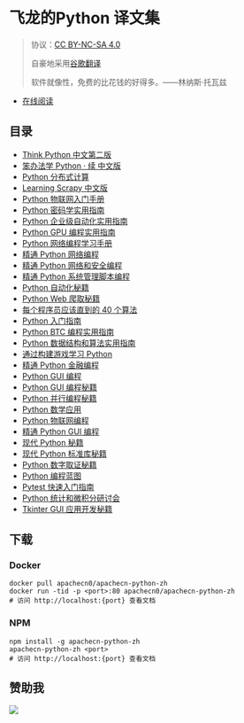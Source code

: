 # 飞龙的Python 译文集

> 协议：[CC BY-NC-SA 4.0](http://creativecommons.org/licenses/by-nc-sa/4.0/)
> 
> 自豪地采用[谷歌翻译](https://translate.google.cn/)
> 
> 软件就像性，免费的比花钱的好得多。——林纳斯·托瓦兹

* [在线阅读](https://py.apachecn.org)
## 目录

+   [Think Python 中文第二版](docs/think-py-2e-zh/SUMMARY.md)
+   [笨办法学 Python · 续 中文版](docs/lmpythw-zh/SUMMARY.md)
+   [Python 分布式计算](docs/py-dist-comp/SUMMARY.md)
+   [Learning Scrapy 中文版](docs/learn-scrapy/SUMMARY.md)
+   [Python 物联网入门手册](docs/get-start-py-iot/SUMMARY.md)
+   [Python 密码学实用指南](docs/handson-crypto-py/SUMMARY.md)
+   [Python 企业级自动化实用指南](docs/handson-enter-auto-py/SUMMARY.md)
+   [Python GPU 编程实用指南](docs/handson-gpu-prog-py-cuda/SUMMARY.md)
+   [Python 网络编程学习手册](docs/learn-py-net-prog/SUMMARY.md)
+   [精通 Python 网络编程](docs/master-py-net/SUMMARY.md)
+   [精通 Python 网络和安全编程](docs/master-py-net-sec/SUMMARY.md)
+   [精通 Python 系统管理脚本编程](docs/master-py-script-sys-admin/SUMMARY.md)
+   [Python 自动化秘籍](docs/py-auto-cb/SUMMARY.md)
+   [Python Web 爬取秘籍](docs/py-web-scrape-cb/SUMMARY.md)
+   [每个程序员应该直到的 40 个算法](docs/40-algo-every-prog-should-know/SUMMARY.md)
+   [Python 入门指南](docs/get-start-py/SUMMARY.md)
+   [Python BTC 编程实用指南](docs/handson-btc-prog-py/SUMMARY.md)
+   [Python 数据结构和算法实用指南](docs/handson-dsal-py/SUMMARY.md)
+   [通过构建游戏学习 Python](docs/learn-py-build-game/SUMMARY.md)
+   [精通 Python 金融编程](docs/master-py-fin/SUMMARY.md)
+   [Python GUI 编程](docs/py-gui-prog/SUMMARY.md)
+   [Python GUI 编程秘籍](docs/py-gui-prog-cb/SUMMARY.md)
+   [Python 并行编程秘籍](docs/py-paral-prog-cb/SUMMARY.md)
+   [Python 数学应用](docs/app-math-py/SUMMARY.md)
+   [Python 物联网编程](docs/iot-prog-proj/SUMMARY.md)
+   [精通 Python GUI 编程](docs/master-gui-prog-py/SUMMARY.md)
+   [现代 Python 秘籍](docs/modern-py-cb/SUMMARY.md)
+   [现代 Python 标准库秘籍](docs/modern-py-std-lib-cb/SUMMARY.md)
+   [Python 数字取证秘籍](docs/py-digi-fore-cb/SUMMARY.md)
+   [Python 编程蓝图](docs/py-prog-blueprint/SUMMARY.md)
+   [Pytest 快速入门指南](docs/pytest-quick-start-guide/SUMMARY.md)
+   [Python 统计和微积分研讨会](docs/stat-calc-py-workshop/SUMMARY.md)
+   [Tkinter GUI 应用开发秘籍](docs/tkinter-gui-app-dev-cb/SUMMARY.md)

## 下载

### Docker

```
docker pull apachecn0/apachecn-python-zh
docker run -tid -p <port>:80 apachecn0/apachecn-python-zh
# 访问 http://localhost:{port} 查看文档
```

### NPM

```
npm install -g apachecn-python-zh
apachecn-python-zh <port>
# 访问 http://localhost:{port} 查看文档
```

## 赞助我

![](https://img-blog.csdnimg.cn/20200112005920729.png)
